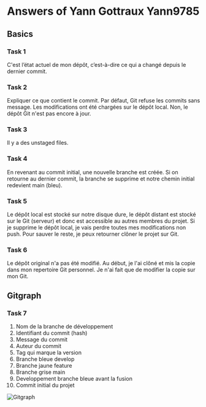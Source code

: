 # Answers of Yann Gottraux Yann9785

## Basics
### Task 1
C'est l’état actuel de mon dépôt, c’est-à-dire ce qui a changé depuis le dernier commit.

### Task 2
Expliquer ce que contient le commit.
Par défaut, Git refuse les commits sans message.
Les modifications ont été chargées sur le dépôt local.
Non, le dépôt Git n'est pas encore à jour.


### Task 3
Il y a des unstaged files.

### Task 4
En revenant au commit initial, une nouvelle branche est créée. Si on retourne au dernier commit, la branche se supprime et notre chemin initial redevient main (bleu).

### Task 5
Le dépôt local est stocké sur notre disque dure, le dépôt distant est stocké sur le Git (serveur) et donc est accessible au autres membres du projet.
Si je supprime le dépôt local, je vais perdre toutes mes modifications non push. Pour sauver le reste, je peux retourner clôner le projet sur Git.

### Task 6
Le dépôt original n'a pas été modifié. Au début, je l'ai clôné et mis la copie dans mon repertoire Git personnel. Je n'ai fait que de modifier la copie sur mon Git.

## Gitgraph

### Task 7
1) Nom de la branche de développement
2) Identifiant du commit (hash)
3) Message du commit
4) Auteur du commit
5) Tag qui marque la version
6) Branche bleue develop
7) Branche jaune feature
8) Branche grise main
9) Developpement branche bleue avant la fusion
10) Commit initial du projet

![Gitgraph](img/gitgraph.svg)
